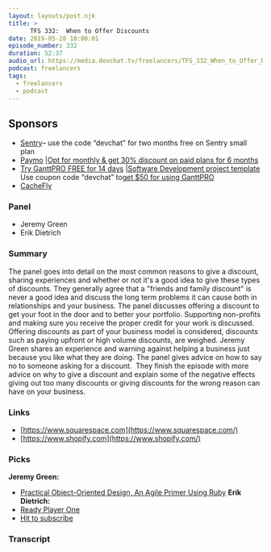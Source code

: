 ```yaml
---
layout: layouts/post.njk
title: >
      TFS 332:  When to Offer Discounts
date: 2019-05-28 10:00:01
episode_number: 332
duration: 52:37
audio_url: https://media.devchat.tv/freelancers/TFS_332_When_to_Offer_Discounts.mp3
podcast: freelancers
tags: 
  - freelancers
  - podcast
---
```


## **Sponsors**

- [Sentry](http://sentry.io/)– use the code “devchat” for two months free on Sentry small plan
- [Paymo](https://www.paymoapp.com/?utm_source=Devchat&utm_medium=podcast&utm_campaign=Devchat_Freelancers_Podcast) |[Opt for monthly & get 30% discount on paid plans for 6 months](https://app.paymoapp.com/?discount=622H2D#Paymo.module.subscription/)
- [Try GanttPRO FREE for 14 days](https://ganttpro.com/) |[Software Development project template](https://ganttpro.com/software-development-plan-template/) Use coupon code “devchat” to[get $50 for using GanttPRO](https://ganttpro.com/go/devchat)
- [CacheFly](https://www.cachefly.com/)

### **Panel**

- Jeremy Green
- Erik Dietrich

### **Summary**
The panel goes into detail on the most common reasons to give a discount, sharing experiences and whether or not it's a good idea to give these types of discounts. They generally agree that a "friends and family discount" is never a good idea and discuss the long term problems it can cause both in relationships and your business. The panel discusses offering a discount to get your foot in the door and to better your portfolio. Supporting non-profits and making sure you receive the proper credit for your work is discussed. Offering discounts as part of your business model is considered, discounts such as paying upfront or high volume discounts, are weighed. Jeremy Green shares an experience and warning against helping a business just because you like what they are doing. The panel gives advice on how to say no to someone asking for a discount. &nbsp;They finish the episode with more advice on why to give a discount and explain some of the negative effects giving out too many discounts or giving discounts for the wrong reason can have on your business. 
### **Links**

- [https://www.squarespace.com](https://www.squarespace.com/)
- [https://www.shopify.com](https://www.shopify.com/)

### **Picks**
 **Jeremy Green:**
- [Practical Object-Oriented Design, An Agile Primer Using Ruby](https://www.poodr.com/)
**Erik Dietrich:**
- [Ready Player One](https://www.amazon.com/Ready-Player-One-Ernest-Cline/dp/0307887448)
- [Hit to subscribe](http://hitsubscribe.com/apply-to-be-an-author/)


### Transcript


